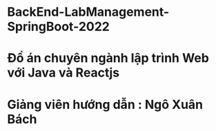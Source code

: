 # BackEnd-LabManagement-SpringBoot-2022
# Đồ án chuyên ngành lập trình Web với Java và Reactjs
# Giảng viên hướng dẫn : Ngô Xuân Bách

